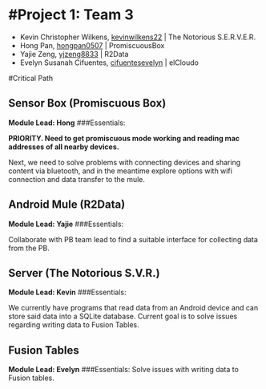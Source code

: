 #Project 1: Team 3
=================

* Kevin Christopher Wilkens, [kevinwilkens22](https://github.com/kevinwilkens22) | The Notorious S.E.R.V.E.R.
* Hong Pan, [hongpan0507](https://github.com/hongpan0507) | PromiscuousBox 
* Yajie Zeng, [yjzeng8833](https://github.com/yjzeng8833) | R2Data
* Evelyn Susanah Cifuentes, [cifuentesevelyn](https://github.com/cifuentesevelyn) | elCloudo

#Critical Path

## Sensor Box (Promiscuous Box)

**Module Lead: Hong**
###Essentials:  

**PRIORITY.  Need to get promiscuous mode working and reading mac addresses of all nearby devices.**

Next, we need to solve problems with connecting devices and sharing content via bluetooth, and in the meantime explore options with wifi connection and data transfer to the mule.

## Android Mule (R2Data)

**Module Lead: Yajie**
###Essentials:  

Collaborate with PB team lead to find a suitable interface for collecting data from the PB.  

## Server (The Notorious S.V.R.)

**Module Lead: Kevin**
###Essentials:  

We currently have programs that read data from an Android device and can store said data into a SQLite database.  Current goal is to solve issues regarding writing data to Fusion Tables. 

## Fusion Tables

**Module Lead: Evelyn**
###Essentials:
Solve issues with writing data to Fusion tables.
